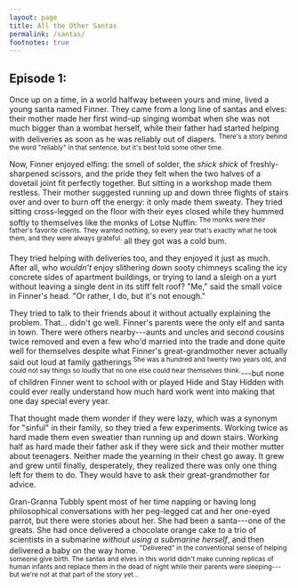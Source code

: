 ```yaml
---
layout: page
title: All the Other Santas
permalink: /santas/
footnotes: true
---
```


<section markdown="1">

## Episode 1: 

Once up on a time,
in a world halfway between yours and mine,
lived a young santa named Finner.
They came from a long line of santas and elves:
their mother made her first wind-up singing wombat
when she was not much bigger than a wombat herself,
while their father had started helping with deliveries
as soon as he was reliably out of diapers.<sup>
There's a story behind the word "reliably" in that sentence,
but it's best told some other time.
</sup>

Now,
Finner enjoyed elfing:
the smell of solder,
the *shick shick* of freshly-sharpened scissors,
and the pride they felt when the two halves of a dovetail joint fit perfectly together.
But sitting in a workshop made them restless.
Their mother suggested running up and down three flights of stairs over and over
to burn off the energy:
it only made them sweaty.
They tried sitting cross-legged on the floor with their eyes closed
while they hummed softly to themselves like the monks of Lotse Nuffin:<sup>
The monks were their father's favorite clients.
They wanted nothing,
so every year that's exactly what he took them,
and they were always grateful.
</sup>
all they got was a cold bum.

They tried helping with deliveries too,
and they enjoyed it just as much.
After all,
who *wouldn't* enjoy slithering down sooty chimneys
scaling the icy concrete sides of apartment buildings,
or trying to land a sleigh on a yurt without leaving a single dent in its stiff felt roof?
"Me," said the small voice in Finner's head.
"Or rather, I do, but it's not enough."

They tried to talk to their friends about it
without actually explaining the problem.
That... didn't go well.
Finner's parents were the only elf and santa in town.
There were others nearby---aunts and uncles
and second cousins twice removed
and even a few who'd married into the trade
and done quite well for themselves
despite what Finner's great-grandmother never actually said out loud at family gatherings<sup>
She was a hundred and twenty two years old,
and could not say things so loudly that no one else could hear themselves think.</sup>---but
none of children Finner went to school with or played Hide and Stay Hidden with
could ever really understand how much hard work went into making that one day special every year.

That thought made them wonder if they were lazy,
which was a synonym for "sinful" in their family,
so they tried a few experiments.
Working twice as hard made them even sweatier than running up and down stairs.
Working half as hard made their father ask if they were sick and their mother mutter about teenagers.
Neither made the yearning in their chest go away.
It grew and grew until finally,
desperately,
they realized there was only one thing left for them to do.
They would have to ask their great-grandmother for advice.

Gran-Granna Tubbly spent most of her time napping or having long philosophical conversations
with her peg-legged cat and her one-eyed parrot,
but there were stories about her.
She had been a santa---one of the greats.
She had once delivered a chocolate orange cake to a trio of scientists in a submarine
*without using a submarine herself*,
and then delivered a baby on the way home.<sup>
"Delivered" in the conventional sense of helping someone give birth.
The santas and elves in this world didn't make cunning replicas of human infants
and replace them in the dead of night while their parents were sleeping---but
we're not at that part of the story yet...
</sup>

</section>
